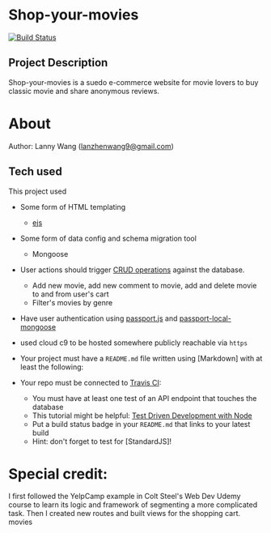 # Shop-your-movies
[![Build Status](https://travis-ci.com/LannyWang009/Shop-Your-Movies.svg?branch=master)](https://travis-ci.com/LannyWang009/Shop-Your-Movies)

## Project Description
Shop-your-movies is a suedo e-commerce website for movie lovers to buy classic movie and share anonymous reviews. 

# About

Author: Lanny Wang (lanzhenwang9@gmail.com)

## Tech used

This project used
- Some form of HTML templating
  -  [ejs](https://ejs.co/)

- Some form of data config and schema migration tool
  - Mongoose

- User actions should trigger [CRUD operations](https://en.wikipedia.org/wiki/Create,_read,_update_and_delete) against the database.
  - Add new movie, add new comment to movie, add and delete movie to and from user's cart
  - Filter's movies by genre

- Have user authentication using [passport.js](http://www.passportjs.org/) and [passport-local-mongoose](https://www.npmjs.com/package/passport-local-mongoose)

- used cloud c9 to be hosted somewhere publicly reachable via `https`

- Your project must have a `README.md` file written using [Markdown] with at least the following:

- Your repo must be connected to [Travis CI](https://travis-ci.org/):
  - You must have at least one test of an API endpoint that touches the database
  - This tutorial might be helpful: [Test Driven Development with Node](https://mherman.org/blog/test-driven-development-with-node/)
  - Put a build status badge in your `README.md` that links to your latest build
  - Hint: don't forget to test for [StandardJS]!

# Special credit: 
I first followed the YelpCamp example in Colt Steel's Web Dev Udemy course to learn its logic and framework of segmenting a more complicated task. Then I created new routes and built views for the shopping cart. 
 movies
